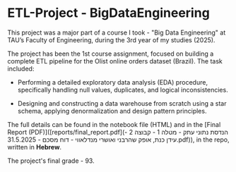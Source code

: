 # ETL-Project - BigDataEngineering
This project was a major part of a course I took - "Big Data Engineering" at TAU’s Faculty of Engineering, during the 3rd year of my studies (2025).

The project has been the 1st course assignment, focused on building a complete ETL pipeline for the Olist online orders dataset (Brazil). The task included:

- Performing a detailed exploratory data analysis (EDA) procedure, specifically handling null values, duplicates, and logical inconsistencies.

- Designing and constructing a data warehouse from scratch using a star schema, applying denormalization and design pattern principles.

The full details can be found in the notebook file (HTML) and in the [Final Report (PDF)]([reports/final_report.pdf](הנדסת נתוני עתק - מטלה 1 - קבוצה 2 - עידן כנת, אופק שהרבני ואושרי מנדלאווי - דוח מסכם - 31.5.2025.pdf)), in the repo, written in **Hebrew**. 

The project's final grade - 93.
